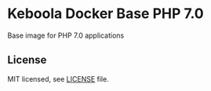 # Keboola Docker Base PHP 7.0

Base image for PHP 7.0 applications
## License

MIT licensed, see [LICENSE](./LICENSE) file.
